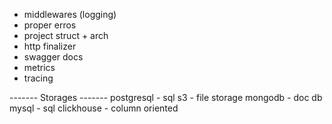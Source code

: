 - middlewares (logging)
- proper erros
- project struct + arch
- http finalizer
- swagger docs
- metrics
- tracing

------- Storages -------
postgresql - sql 
s3 - file storage
mongodb - doc db
mysql - sql
clickhouse - column oriented